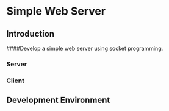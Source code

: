 # Simple Web Server

## Introduction
####Develop a simple web server using socket programming.

### Server

### Client

## Development Environment
